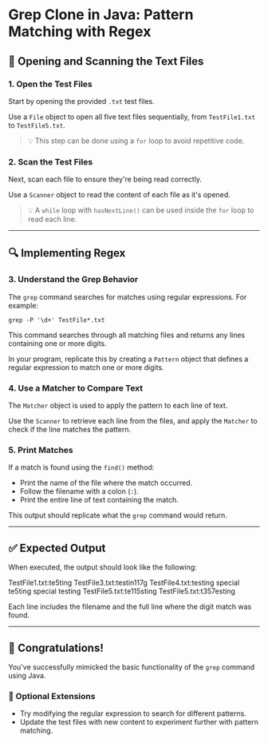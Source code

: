 # Grep Clone in Java: Pattern Matching with Regex

## 📂 Opening and Scanning the Text Files

### 1. Open the Test Files
Start by opening the provided `.txt` test files.

Use a `File` object to open all five text files sequentially, from `TestFile1.txt` to `TestFile5.txt`.

> 💡 This step can be done using a `for` loop to avoid repetitive code.

### 2. Scan the Test Files
Next, scan each file to ensure they're being read correctly.

Use a `Scanner` object to read the content of each file as it's opened.

> 💡 A `while` loop with `hasNextLine()` can be used inside the `for` loop to read each line.

---

## 🔍 Implementing Regex

### 3. Understand the Grep Behavior
The `grep` command searches for matches using regular expressions. For example:

`grep -P '\d+' TestFile*.txt`

This command searches through all matching files and returns any lines containing one or more digits.

In your program, replicate this by creating a `Pattern` object that defines a regular expression to match one or more digits.

### 4. Use a Matcher to Compare Text
The `Matcher` object is used to apply the pattern to each line of text.

Use the `Scanner` to retrieve each line from the files, and apply the `Matcher` to check if the line matches the pattern.

### 5. Print Matches
If a match is found using the `find()` method:

- Print the name of the file where the match occurred.
- Follow the filename with a colon (`:`).
- Print the entire line of text containing the match.

This output should replicate what the `grep` command would return.

---

## ✅ Expected Output

When executed, the output should look like the following:

TestFile1.txt:te5ting
TestFile3.txt:testin117g
TestFile4.txt:testing special te5ting special testing
TestFile5.txt:te115sting
TestFile5.txt:t357esting


Each line includes the filename and the full line where the digit match was found.

---

## 🎉 Congratulations!

You've successfully mimicked the basic functionality of the `grep` command using Java.

### 🔧 Optional Extensions
- Try modifying the regular expression to search for different patterns.
- Update the test files with new content to experiment further with pattern matching.

